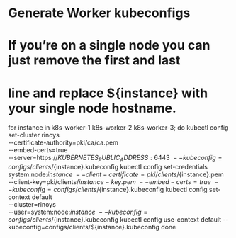 # Generate Worker kubeconfigs
# If you’re on a single node you can just remove the first and last 
# line and replace ${instance} with your single node hostname.

for instance in k8s-worker-1 k8s-worker-2 k8s-worker-3; do
kubectl config set-cluster rinoys\
    --certificate-authority=pki/ca/ca.pem \
    --embed-certs=true \
    --server=https://${KUBERNETES_PUBLIC_ADDRESS}:6443 \
    --kubeconfig=configs/clients/${instance}.kubeconfig
kubectl config set-credentials system:node:${instance} \
    --client-certificate=pki/clients/${instance}.pem \
    --client-key=pki/clients/${instance}-key.pem \
    --embed-certs=true \
    --kubeconfig=configs/clients/${instance}.kubeconfig
kubectl config set-context default \
    --cluster=rinoys \
    --user=system:node:${instance} \
    --kubeconfig=configs/clients/${instance}.kubeconfig 
kubectl config use-context default --kubeconfig=configs/clients/${instance}.kubeconfig
done